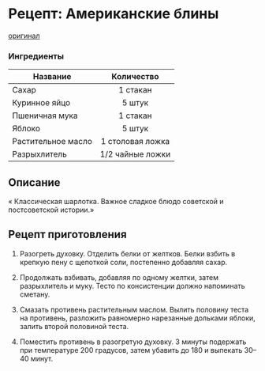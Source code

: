 # Рецепт: Американские блины
[оригинал](https://eda.ru/recepty/vypechka-deserty/klassicheskaja-sharlotka-21916)

### Ингредиенты
| Название        	| Количество    |
| -------------   	|:-------------:|
| Сахар  	        | 1 стакан 		|
| Куринное яйцо  	| 5 штук 		|
| Пшеничная мука	| 1 стакан 		|
| Яблоко	        | 5 штук 		|
| Растительное масло| 1 столовая ложка |
| Разрыхлитель      | 1/2 чайные ложки |

## Описание
« Классическая шарлотка. Важное сладкое блюдо советской и постсоветской истории.»

## Рецепт приготовления
1. Разогреть духовку. Отделить белки от желтков. Белки взбить в крепкую пену с щепоткой соли, постепенно добавляя сахар.

2. Продолжать взбивать, добавляя по одному желтки, затем разрыхлитель и муку. Тесто по консистенции должно напоминать сметану.

3. Смазать противень растительным маслом. Вылить половину теста на противень, разложить равномерно нарезанные дольками яблоки, залить второй половиной теста.

4. Поместить противень в разогретую духовку. 3 минуты подержать при температуре 200 градусов, затем убавить до 180 и выпекать 30–40 минут.

